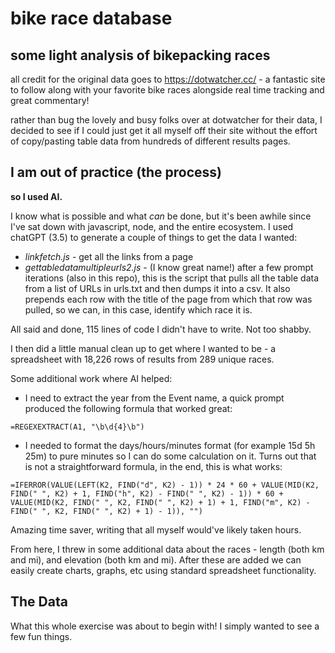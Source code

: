 # bike race database
## some light analysis of bikepacking races
 all credit for the original data goes to https://dotwatcher.cc/ - a fantastic site to follow along with your favorite bike races alongside real time tracking and great commentary!  

 rather than bug the lovely and busy folks over at dotwatcher for their data, I decided to see if I could just get it all myself off their site without the effort of copy/pasting table data from hundreds of different results pages.

 ## I am out of practice (the process)
 **so I used AI.** 
 
 I know what is possible and what *can* be done, but it's been awhile since I've sat down with javascript, node, and the entire ecosystem.  I used chatGPT (3.5) to generate a couple of things to get the data I wanted:

 - *linkfetch.js* - get all the links from a page
 - *gettabledatamultipleurls2.js* - (I know great name!) after a few prompt iterations (also in this repo), this is the script that pulls all the table data from a list of URLs in urls.txt and then dumps it into a csv. It also prepends each row with the title of the page from which that row was pulled, so we can, in this case, identify which race it is.

 All said and done, 115 lines of code I didn't have to write. Not too shabby.

I then did a little manual clean up to get where I wanted to be - a spreadsheet with 18,226 rows of results from 289 unique races.

Some additional work where AI helped:
- I need to extract the year from the Event name, a quick prompt produced the following formula that worked great:

`=REGEXEXTRACT(A1, "\b\d{4}\b")`

- I needed to format the days/hours/minutes format (for example 15d 5h 25m) to pure minutes so I can do some calculation on it. Turns out that is not a straightforward formula, in the end, this is what works:

`=IFERROR(VALUE(LEFT(K2, FIND("d", K2) - 1)) * 24 * 60 + VALUE(MID(K2, FIND(" ", K2) + 1, FIND("h", K2) - FIND(" ", K2) - 1)) * 60 + VALUE(MID(K2, FIND(" ", K2, FIND(" ", K2) + 1) + 1, FIND("m", K2) - FIND(" ", K2, FIND(" ", K2) + 1) - 1)), "")`

Amazing time saver, writing that all myself would've likely taken hours.

From here, I threw in some additional data about the races - length (both km and mi), and elevation (both km and mi).  After these are added we can easily create charts, graphs, etc using standard spreadsheet functionality.

## The Data
What this whole exercise was about to begin with! I simply wanted to see a few fun things.